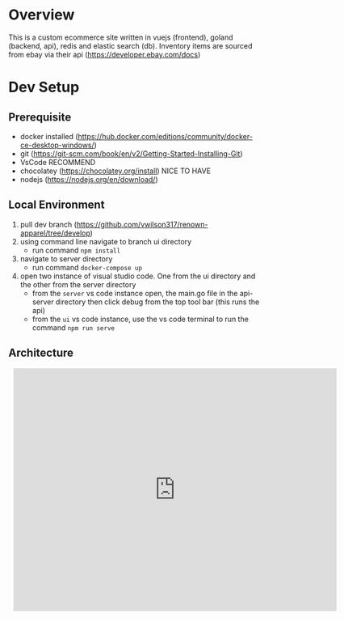 # Overview
This is a custom ecommerce site written in vuejs (frontend), goland (backend, api), redis and elastic search (db). Inventory items are sourced from ebay via their api (https://developer.ebay.com/docs)

# Dev Setup
## Prerequisite
* docker installed (https://hub.docker.com/editions/community/docker-ce-desktop-windows/)
* git (https://git-scm.com/book/en/v2/Getting-Started-Installing-Git)
* VsCode RECOMMEND
* chocolatey (https://chocolatey.org/install) NICE TO HAVE
* nodejs (https://nodejs.org/en/download/)

## Local Environment
1. pull dev branch (https://github.com/vwilson317/renown-apparel/tree/develop)
2. using command line navigate to branch ui directory
    * run command `npm install`
3. navigate to server directory
    * run command `docker-compose up`
4. open two instance of visual studio code. One from the ui directory and the other from the server directory
    * from the `server` vs code instance open, the main.go file in the api-server directory then click debug from the top tool bar (this runs the api)
    * from the `ui` vs code instance, use the vs code terminal to run the command `npm run serve`

## Architecture 
<div style="width: 640px; height: 480px; margin: 10px; position: relative;"><iframe allowfullscreen frameborder="0" style="width:640px; height:480px" src="https://app.lucidchart.com/documents/embeddedchart/1849c7e4-c636-48ae-bcf2-5369a7c5352f" id="-Fy_qb9oIRDT"></iframe></div>